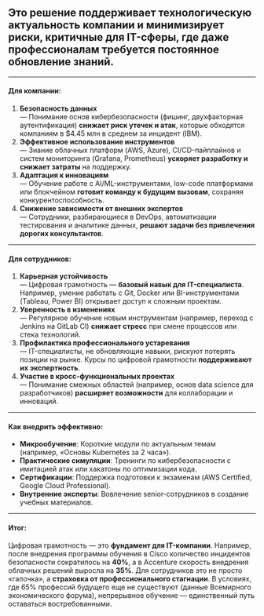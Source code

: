 ## Это решение **поддерживает технологическую актуальность компании и минимизирует риски**, критичные для IT-сферы, где даже профессионалам требуется постоянное обновление знаний.  

---
#### **Для компании:**  
1. **Безопасность данных**  
   — Понимание основ кибербезопасности (фишинг, двухфакторная аутентификация) **снижает риск утечек и атак**, которые обходятся компаниям в $4.45 млн в среднем за инцидент (IBM).  
2. **Эффективное использование инструментов**  
   — Знание облачных платформ (AWS, Azure), CI/CD-пайплайнов и систем мониторинга (Grafana, Prometheus) **ускоряет разработку и снижает затраты** на поддержку.  
3. **Адаптация к инновациям**  
   — Обучение работе с AI/ML-инструментами, low-code платформами или блокчейном **готовит команду к будущим вызовам**, сохраняя конкурентоспособность.  
4. **Снижение зависимости от внешних экспертов**  
   — Сотрудники, разбирающиеся в DevOps, автоматизации тестирования и аналитике данных, **решают задачи без привлечения дорогих консультантов**.  

---
#### **Для сотрудников:**  
1. **Карьерная устойчивость**  
   — Цифровая грамотность — **базовый навык для IT-специалиста**. Например, умение работать с Git, Docker или BI-инструментами (Tableau, Power BI) открывает доступ к сложным проектам.  
2. **Уверенность в изменениях**  
   — Регулярное обучение новым инструментам (например, переход с Jenkins на GitLab CI) **снижает стресс** при смене процессов или стека технологий.  
3. **Профилактика профессионального устаревания**  
   — IT-специалисты, не обновляющие навыки, рискуют потерять позиции на рынке. Курсы по цифровой грамотности **поддерживают их экспертность**.  
4. **Участие в кросс-функциональных проектах**  
   — Понимание смежных областей (например, основ data science для разработчиков) **расширяет возможности** для коллаборации и инноваций.  

---
#### **Как внедрить эффективно:**  
- **Микрообучение**: Короткие модули по актуальным темам (например, «Основы Kubernetes за 2 часа»).  
- **Практические симуляции**: Тренинги по кибербезопасности с имитацией атак или хакатоны по оптимизации кода.  
- **Сертификации**: Поддержка подготовки к экзаменам (AWS Certified, Google Cloud Professional).  
- **Внутренние эксперты**: Вовлечение senior-сотрудников в создание учебных материалов.  

---
#### **Итог:**  
Цифровая грамотность — это **фундамент для IT-компании**. Например, после внедрения программы обучения в Cisco количество инцидентов безопасности сократилось на **40%**, а в Accenture скорость внедрения облачных решений выросла на **35%**. Для сотрудников это не просто «галочка», а **страховка от профессионального стагнации**. В условиях, где 65% профессий будущего еще не существуют (данные Всемирного экономического форума), непрерывное обучение — единственный путь оставаться востребованными.
